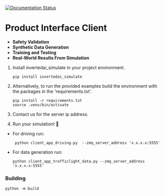 [![Documentation Status](https://readthedocs.org/projects/invertedai-simulate/badge/?version=latest)](https://invertedai-simulate.readthedocs.io/en/latest/?badge=latest)

#   Product Interface Client

<!-- start elevator-pitch -->
- **Safety Validation**
- **Synthetic Data Generation** 
- **Training and Testing**
- **Real-World Results From Simulation** 
<!-- end elevator-pitch -->



<!-- start quickstart -->
1. Install invertedai_simulate in your project environment.

   ```shell
   pip install invertedai_simulate
   ```

2. Alternatively, to run the provided examples build the environment with the packages in the 'requirements.txt'.
   ```shell
   pip install -r requirements.txt
   source .venv/bin/activate
   ```
4. Contact us for the server ip address.
3. Run your simulation! 🎉
- For driving run:
  ```shell
   python client_app_driving.py  --zmq_server_address 'x.x.x.x:5555'
  ```
- For data generation run:
   ```shell
   python client_app_trafficlight_data.py --zmq_server_address 'x.x.x.x:5555'
   ```

<!-- end quickstart -->

### Building
`python -m build`
